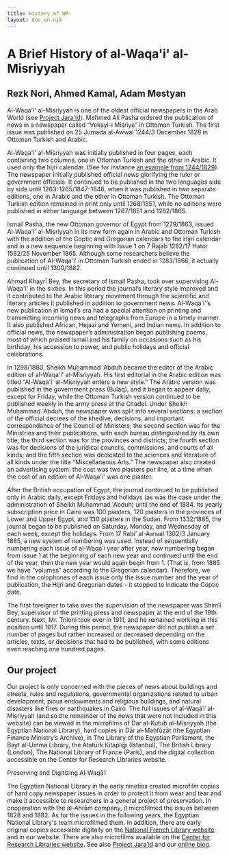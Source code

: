 ```yaml
---
title: History of WM
layout: doc_en.njk
---
```


# A Brief History of al-Waqa'i' al-Misriyyah

## Rezk Nori, Ahmed Kamal, Adam Mestyan

Al-Waqa'i' al-Misriyyah is one of the oldest official newspapers in the Arab World (see <a href="https://projectjaraid.github.io/pages/chrono.html" target="_blank">Project Jara'id</a>). Mehmed Ali Pasha ordered the publication of news in a newspaper called “Vekayi-i Misriye” in Ottoman Turkish. The first issue was published on 25 Jumada al-Awwal 1244/3 December 1828 in Ottoman Turkish and Arabic. 

Al-Waqa'i' al-Misriyyah was initially published in four pages, each containing two columns, one in Ottoman Turkish and the other in Arabic. It used only the hijrī calendar. (See for instance <a href="https://gallica.bnf.fr/ark:/12148/bpt6k12150259" target="_blank">an example from 1244/1829</a>). The newspaper initially published official news glorifying the ruler or government officials. It continued to be published in the two languages side by side until 1263-1265/1847-1848, when it was published in two separate editions, one in Arabic and the other in Ottoman Turkish. The Ottoman Turkish edition remained in print only until 1268/1851, while no editions were published in either language between 1267/1851 and 1282/1865.

Ismail Pasha, the new Ottoman governor of Egypt from 1279/1863, issued Al-Waqa'i' al-Misriyyah in its new form again in Arabic and Ottoman Turkish with the addition of the Coptic and Gregorian calendars to the Hijrī calendar and in a new sequence beginning with Issue 1 on 7 Rajab 1282/17 Hator 1582/25 November 1865. Although some researchers believe the publication of Al-Waqa'i' in Ottoman Turkish ended in 1283/1866, it actually continued until 1300/1882.

Aḥmad Khayrī Bey, the secretary of Ismail Pasha, took over supervising Al-Waqa'i' in the sixties. In this period the journal’s literary style improved and it contributed to the Arabic literary movement through the scientific and literary articles it published in addition to government news. Al-Waqa'i'’s new publication in Ismail’s era had a special attention on printing and transmitting incoming news and telegraphs from Europe in a timely manner. It also published African, Hejazi and Yemeni, and Indian news. In addition to official news, the newspaper’s administration began publishing poems, most of which praised Ismail and his family on occasions such as his birthday, his accession to power, and public holidays and official celebrations.

In 1298/1880, Sheikh Muḥammad ʿAbduh became the editor of the Arabic edition of al-Waqa'i' al-Misriyyah. His first editorial in the Arabic edition was titled “Al-Waqa'i' al-Misriyyah enters a new style.” The Arabic version was published in the government press (Bulaq), and it began to appear daily, except for Friday, while the Ottoman Turkish version continued to be published weekly in the army press at the Citadel. Under Sheikh Muḥammad ʿAbduh, the newspaper was split into several sections: a section of the official decrees of the khedive, decisions, and important correspondance of the Council of Ministers; the second section was for the Ministries and their publications, with each bureau distinguished by its own title; the third section was for the provinces  and districts; the fourth section was for decisions of the juridical councils, commissions, and courts of all kinds; and the fifth section was dedicated to the sciences and literature of all kinds under the title “Miscellaneous Arts.” The newspaper also created an advertising system: the cost was two piasters per line, at a time when the cost of an edition of Al-Waqa'i' was one piaster.

After the British occupation of Egypt, the journal continued to be published only in Arabic daily, except Fridays and holidays (as was the case under the administration of Sheikh Muḥammad ʿAbduh) until the end of 1884. Its yearly subscription price in Cairo was 100 piasters, 120 piasters in the provinces of Lower and Upper Egypt, and 130 piasters in the Sudan. From 1332/1885, the journal began to be published on Saturday, Monday, and Wednesday of each week, except the holidays. From 17 Rabi’ al-Awwal 1302/3 January 1885, a new system of numbering was used. Instead of sequentially numbering each issue of al-Waqa'i year after year, now numbering began from issue 1 at the beginning of each new year and continued until the end of the year, then the new year would again begin from 1. (That is, from 1885 we have “volumes” according to the Gregorian calendar). Therefore, we find in the colophones of each issue only the issue number and the year of publication, the Hijri and Gregorian dates - it stopped to indicate the Coptic date.

The first foreigner to take over the supervision of the newspaper was Shimli Bey, supervisor of the printing press and newspaper at the end of the 19th century. Next, Mr. Triloni took over in 1911, and he remained working in this position until 1917. During this period, the newspaper did not publish a set number of pages but rather increased or decreased depending on the articles, texts, or decisions that had to be published, with some editions even reaching one hundred pages. 


## Our project

Our project is only concerned with the pieces of news about buildings and streets, rules and regulations, governmental organizations related to urban development, pious endowments and religious buildings, and natural disasters like fires or earthquakes in Cairo. The full issues of al-Waqāʾiʿ al-Miṣriyyah (and so the remainder of the news that were not included in this website) can be viewed in the microfilms of Dar al-Kutub al-Miṣriyyah (the Egyptian National Library), hard copies in Dār al-Maḥfūẓāt (the Egyptian Finance Ministry’s Archive), in The Library of the Egyptian Parliament, the Bayt al-Umma Library, the Atatürk Kitaplığı (Istanbul), The British Library (London), The National Library of France (Paris), and the digital collection accessible on the Center for Research Libraries website. 

Preserving and Digitizing Al-Waqāʾiʿ

The Egyptian National Library in the early nineties created microfilm copies of hard copy newspaper issues in order to protect it from wear and tear and make it accessible to researchers in a general project of preservation. In cooperation with the al-Ahrām company, it microfilmed the issues between 1828 and 1882. As for the issues in the following years, the Egyptian National Library's team microfilmed them. In addition, there are early original copies accessible digitally on the <a href="https://gallica.bnf.fr/ark:/12148/cb39902117n/date" target="_blank">National French Library website</a> and in our website. There are also microfilms available on the <a href="http://ddsnext.crl.edu/titles/260/items" target="_blank">Center for Research Libraries website</a>. See also <a href="https://projectjaraid.github.io/pages/chrono.html" target="_blank">Project Jara’id</a> and our <a href="https://cairemoderne.hypotheses.org/" target="_blank">online blog</a>. 








